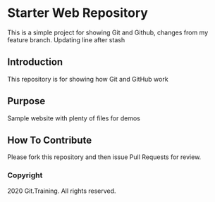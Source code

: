 # Starter Web Repository

This is a simple project for showing Git and Github, changes from my feature branch. Updating line after stash

## Introduction

This repository is for showing how Git and GitHub work

## Purpose

Sample website with plenty of files for demos

## How To Contribute

Please fork this repository and then issue Pull Requests for review.

### Copyright

2020 Git.Training. All rights reserved.